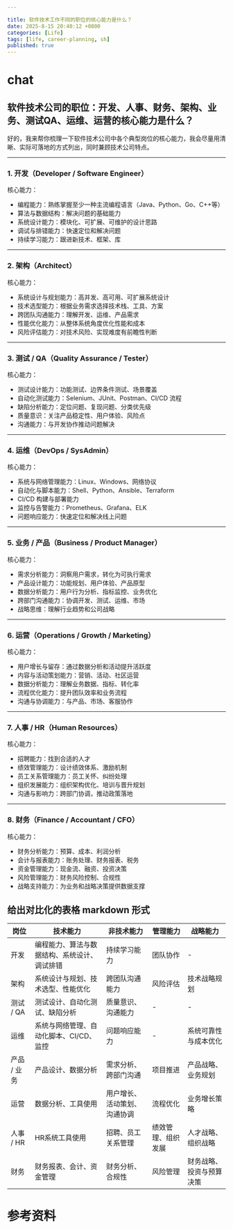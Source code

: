 ```yaml
---

title: 软件技术工作不同的职位的核心能力是什么？
date: 2025-8-15 20:40:12 +0800
categories: [Life]
tags: [life, career-planning, sh]
published: true
---
```




# chat

## 软件技术公司的职位：开发、人事、财务、架构、业务、测试QA、运维、运营的核心能力是什么？

好的，我来帮你梳理一下软件技术公司中各个典型岗位的核心能力，我会尽量用清晰、实际可落地的方式列出，同时兼顾技术公司特点。

---

### 1. 开发（Developer / Software Engineer）

核心能力：

* 编程能力：熟练掌握至少一种主流编程语言（Java、Python、Go、C++等）
* 算法与数据结构：解决问题的基础能力
* 系统设计能力：模块化、可扩展、可维护的设计思路
* 调试与排错能力：快速定位和解决问题
* 持续学习能力：跟进新技术、框架、库

---

### 2. 架构（Architect）

核心能力：

* 系统设计与规划能力：高并发、高可用、可扩展系统设计
* 技术选型能力：根据业务需求选择技术栈、工具、方案
* 跨团队沟通能力：理解开发、运维、产品需求
* 性能优化能力：从整体系统角度优化性能和成本
* 风险评估能力：对技术风险、实现难度有前瞻性判断

---

### 3. 测试 / QA（Quality Assurance / Tester）

核心能力：

* 测试设计能力：功能测试、边界条件测试、场景覆盖
* 自动化测试能力：Selenium、JUnit、Postman、CI/CD 流程
* 缺陷分析能力：定位问题、复现问题、分类优先级
* 质量意识：关注产品稳定性、用户体验、风险点
* 沟通能力：与开发协作推动问题解决

---

### 4. 运维（DevOps / SysAdmin）

核心能力：

* 系统与网络管理能力：Linux、Windows、网络协议
* 自动化与脚本能力：Shell、Python、Ansible、Terraform
* CI/CD 构建与部署能力
* 监控与告警能力：Prometheus、Grafana、ELK
* 问题响应能力：快速定位和解决线上问题

---

### 5. 业务 / 产品（Business / Product Manager）

核心能力：

* 需求分析能力：洞察用户需求，转化为可执行需求
* 产品设计能力：功能规划、用户体验、产品原型
* 数据分析能力：用户行为分析、指标监控、业务优化
* 跨部门沟通能力：协调开发、测试、运维、市场
* 战略思维：理解行业趋势和公司战略

---

### 6. 运营（Operations / Growth / Marketing）

核心能力：

* 用户增长与留存：通过数据分析和活动提升活跃度
* 内容与活动策划能力：营销、活动、社区运营
* 数据分析能力：理解业务数据、指标、转化率
* 流程优化能力：提升团队效率和业务流程
* 沟通与协调能力：与产品、市场、客服协作

---

### 7. 人事 / HR（Human Resources）

核心能力：

* 招聘能力：找到合适的人才
* 绩效管理能力：设计绩效体系、激励机制
* 员工关系管理能力：员工关怀、纠纷处理
* 组织发展能力：组织架构优化、培训与晋升规划
* 沟通与影响力：跨部门协调，推动政策落地

---

### 8. 财务（Finance / Accountant / CFO）

核心能力：

* 财务分析能力：预算、成本、利润分析
* 会计与报表能力：账务处理、财务报表、税务
* 资金管理能力：现金流、融资、投资决策
* 风险管理能力：财务风险控制、合规性
* 战略支持能力：为业务和战略决策提供数据支撑


## 给出对比化的表格 markdown 形式

| 岗位         | 技术能力                                     | 非技术能力                               | 管理能力                         | 战略能力                         |
|--------------|--------------------------------------------|----------------------------------------|---------------------------------|---------------------------------|
| 开发         | 编程能力、算法与数据结构、系统设计、调试排错 | 持续学习能力                             | 团队协作                         | -                               |
| 架构         | 系统设计与规划、技术选型、性能优化           | 跨团队沟通能力                           | 风险评估                         | 技术战略规划                     |
| 测试 / QA    | 测试设计、自动化测试、缺陷分析               | 质量意识、沟通能力                        | -                               | -                               |
| 运维         | 系统与网络管理、自动化脚本、CI/CD、监控      | 问题响应能力                             | -                               | 系统可靠性与成本优化             |
| 产品 / 业务  | 产品设计、数据分析                           | 需求分析、跨部门沟通                     | 项目推进                         | 产品战略、业务规划               |
| 运营         | 数据分析、工具使用                           | 用户增长、活动策划、沟通协调             | 流程优化                         | 业务增长策略                     |
| 人事 / HR    | HR系统工具使用                               | 招聘、员工关系管理                        | 绩效管理、组织发展                 | 人才战略、组织战略               |
| 财务         | 财务报表、会计、资金管理                     | 财务分析、合规性                          | 风险管理                         | 财务战略、投资与预算决策         |






# 参考资料

